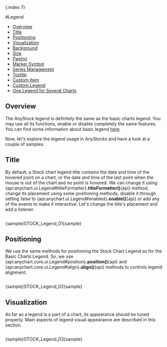 {:index 7}

#Legend

* [Overview](#overview)
* [Title](#title)
* [Positioning](#positioning)
* [Visualization](#visualization)
 * [Background](#background)
 * [Size](#size)
 * [Paging](#paging)
 * [Marker Symbol](#marker_symbol)
* [Series Management](#series_management)
* [Tooltip](#tooltip)
* [Custom Item](#custom_item)
* [Custom Legend](#custom_legend)
* [One Legend for Several Charts](#one_legend_for_several_charts)



## Overview

The AnyStock legend is definitely the same as the basic charts legend. You may use all its functions, enable or disable completely the same features. You can find some information about basic legend [here](../Common_Settings/Legend). 


Now, let's explore the legend usage in AnyStocks and have a look at a couple of samples.


## Title

By default, a Stock chart legend title contains the date and time of the hovered point on a chart, or the date and time of the last point when the mouse is out of the chart and no point is hovered. We can change it using {api:anychart.ui.Legend#titleFormatter}**.titleFormatter()**{api} method, change its placement using some positioning methods, disable it through setting false to {api:anychart.ui.Legend#enabled}**.enable()**{api} or add any of the events to make it interactive. Let's change the title's placement and add a listener.


```
```

{sample}STOCK\_Legend\_01{sample}

## Positioning

We use the same methods for positioning the Stock Chart Legend as for the Basic Charts Legend. So, we use {api:anychart.core.ui.Legend#position}**.position()**{api} and {api:anychart.core.ui.Legend#align}**.align()**{api} methods to controls legend alignment. 

```
```

{sample}STOCK\_Legend\_02{sample}


## Visualization

As far as a legend is a part of a chart, its appearance should be tuned properly. Main aspects of legend visual appearance are described in this section.

```
```

{sample}STOCK\_Legend\_03{sample}